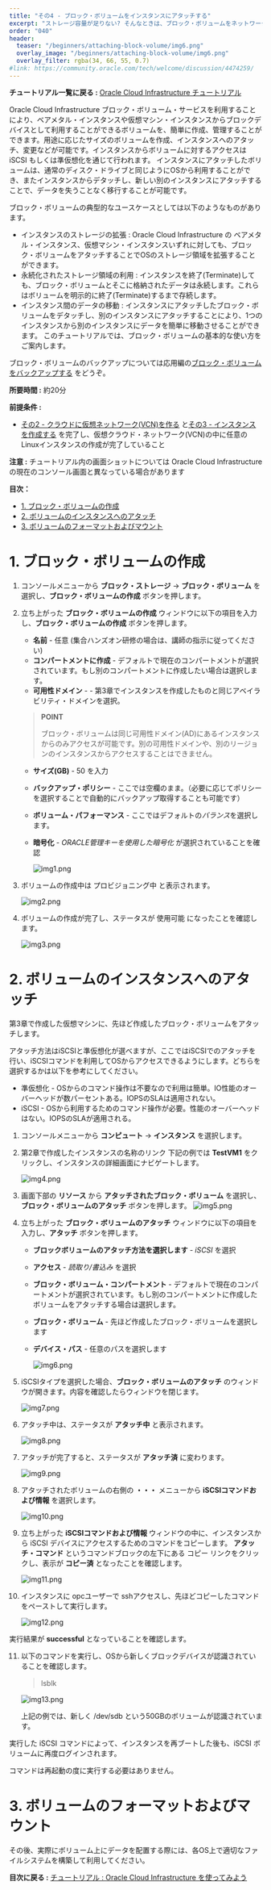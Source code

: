 ```yaml
---
title: "その4 - ブロック・ボリュームをインスタンスにアタッチする"
excerpt: "ストレージ容量が足りない? そんなときは、ブロック・ボリュームをネットワーク越しにインスタンスにアタッチできます。"
order: "040"
header:
  teaser: "/beginners/attaching-block-volume/img6.png"
  overlay_image: "/beginners/attaching-block-volume/img6.png"
  overlay_filter: rgba(34, 66, 55, 0.7)
#link: https://community.oracle.com/tech/welcome/discussion/4474259/
---
```




**チュートリアル一覧に戻る :** [Oracle Cloud Infrastructure チュートリアル](../..)

Oracle Cloud Infrastructure ブロック・ボリューム・サービスを利用することにより、ベアメタル・インスタンスや仮想マシン・インスタンスからブロックデバイスとして利用することができるボリュームを、簡単に作成、管理することができます。用途に応じたサイズのボリュームを作成、インスタンスへのアタッチ、変更などが可能です。インスタンスからボリュームに対するアクセスは iSCSI もしくは準仮想化を通じて行われます。
インスタンスにアタッチしたボリュームは、通常のディスク・ドライブと同じようにOSから利用することができ、またインスタンスからデタッチし、新しい別のインスタンスにアタッチすることで、データを失うことなく移行することが可能です。

ブロック・ボリュームの典型的なユースケースとしては以下のようなものがあります。

- インスタンスのストレージの拡張 : Oracle Cloud Infrastructure の ベアメタル・インスタンス、仮想マシン・インスタンスいずれに対しても、ブロック・ボリュームをアタッチすることでOSのストレージ領域を拡張することができます。
- 永続化されたストレージ領域の利用 : インスタンスを終了(Terminate)しても、ブロック・ボリュームとそこに格納されたデータは永続します。これらはボリュームを明示的に終了(Terminate)するまで存続します。
- インスタンス間のデータの移動 : インスタンスにアタッチしたブロック・ボリュームをデタッチし、別のインスタンスにアタッチすることにより、1つのインスタンスから別のインスタンスにデータを簡単に移動させることができます。
このチュートリアルでは、ブロック・ボリュームの基本的な使い方をご案内します。

ブロック・ボリュームのバックアップについては応用編の[ブロック・ボリュームをバックアップする](http://ocitutorials/intermediates/taking-block-volume-backups/) をどうぞ。

**所要時間 :** 約20分

**前提条件 :**

- [その2 - クラウドに仮想ネットワーク(VCN)を作る](../creating-vcn) と[その3 - インスタンスを作成する](../creating-compute-instance) を完了し、仮想クラウド・ネットワーク(VCN)の中に任意のLinuxインスタンスの作成が完了していること

**注意 :** チュートリアル内の画面ショットについては Oracle Cloud Infrastructure の現在のコンソール画面と異なっている場合があります

**目次：**

* [1. ブロック・ボリュームの作成](#anchor1)
* [2. ボリュームのインスタンスへのアタッチ](#anchor2)
* [3. ボリュームのフォーマットおよびマウント](#anchor3)


<a id="anchor1"></a>

# 1. ブロック・ボリュームの作成

1. コンソールメニューから **ブロック・ストレージ** → **ブロック・ボリューム** を選択し、**ブロック・ボリュームの作成** ボタンを押します。

2. 立ち上がった **ブロック・ボリュームの作成** ウィンドウに以下の項目を入力し、**ブロック・ボリュームの作成** ボタンを押します。
   - **名前** - 任意 (集合ハンズオン研修の場合は、講師の指示に従ってください)
   - **コンパートメントに作成** - デフォルトで現在のコンパートメントが選択されています。もし別のコンパートメントに作成したい場合は選択します。
   - **可用性ドメイン** - - 第3章でインスタンスを作成したものと同じアベイラビリティ・ドメインを選択。   
   
   > **POINT**
     >
     > ブロック・ボリュームは同じ可用性ドメイン(AD)にあるインスタンスからのみアクセスが可能です。別の可用性ドメインや、別のリージョンのインスタンスからアクセスすることはできません。

   - **サイズ(GB)** - 50 を入力
   - **バックアップ・ポリシー** - ここでは空欄のまま。（必要に応じてポリシーを選択することで自動的にバックアップ取得することも可能です）
   - **ボリューム・パフォーマンス** - ここではデフォルトの*バランス*を選択します。
   - **暗号化** - *ORACLE管理キーを使用した暗号化* が選択されていることを確認
  
     ![img1.png](img1.png)
  
3. ボリュームの作成中は プロビジョニング中 と表示されます。

     ![img2.png](img2.png)
 
4. ボリュームの作成が完了し、ステータスが 使用可能 になったことを確認します。
 
     ![img3.png](img3.png)
 


<a id="anchor2"></a>

# 2. ボリュームのインスタンスへのアタッチ

第3章で作成した仮想マシンに、先ほど作成したブロック・ボリュームをアタッチします。

アタッチ方法はiSCSIと準仮想化が選べますが、ここではiSCSIでのアタッチを行い、iSCSIコマンドを利用してOSからアクセスできるようにします。どちらを選択するかは以下を参考にしてください。

- 準仮想化 - OSからのコマンド操作は不要なので利用は簡単。IO性能のオーバーヘッドが数パーセントある。IOPSのSLAは適用されない。
- iSCSI - OSから利用するためのコマンド操作が必要。性能のオーバーヘッドはない。IOPSのSLAが適用される。
 
1. コンソールメニューから **コンピュート** → **インスタンス** を選択します。

2. 第2章で作成したインスタンスの名称のリンク 下記の例では **TestVM1** をクリックし、インスタンスの詳細画面にナビゲートします。
   
     ![img4.png](img4.png)

3. 画面下部の **リソース** から **アタッチされたブロック・ボリューム** を選択し、**ブロック・ボリュームのアタッチ** ボタンを押します。
     ![img5.png](img5.png)

4. 立ち上がった **ブロック・ボリュームのアタッチ** ウィンドウに以下の項目を入力し、**アタッチ** ボタンを押します。
   - **ブロックボリュームのアタッチ方法を選択します** - *iSCSI* を選択
   - **アクセス** - *読取り/書込み* を選択
   - **ブロック・ボリューム・コンパートメント**  - デフォルトで現在のコンパートメントが選択されています。もし別のコンパートメントに作成したボリュームをアタッチする場合は選択します。
   - **ブロック・ボリューム** - 先ほど作成したブロック・ボリュームを選択します
   - **デバイス・パス** - 任意のパスを選択します
   
     ![img6.png](img6.png)

5. iSCSIタイプを選択した場合、**ブロック・ボリュームのアタッチ** のウィンドウが開きます。内容を確認したらウィンドウを閉じます。
   
     ![img7.png](img7.png)

6. アタッチ中は、ステータスが **アタッチ中** と表示されます。

     ![img8.png](img8.png)

7. アタッチが完了すると、ステータスが **アタッチ済** に変わります。

     ![img9.png](img9.png)

8. アタッチされたボリュームの右側の **・・・** メニューから **iSCSIコマンドおよび情報** を選択します。
   
     ![img10.png](img10.png)

9. 立ち上がった **iSCSIコマンドおよび情報** ウィンドウの中に、インスタンスから iSCSI デバイスにアクセスするためのコマンドをコピーします。
   **アタッチ・コマンド** というコマンドブロックの左下にある コピー リンクをクリックし、表示が **コピー済** となったことを確認します。
   
     ![img11.png](img11.png)

10. インスタンスに opcユーザーで sshアクセスし、先ほどコピーしたコマンドをペーストして実行します。
   
     ![img12.png](img12.png)

   実行結果が **successful** となっていることを確認します。

11. 以下のコマンドを実行し、OSから新しくブロックデバイスが認識されていることを確認します。
   
     >
     > lsblk　　
     
     ![img13.png](img13.png)

    上記の例では、新しく /dev/sdb という50GBのボリュームが認識されています。

実行した iSCSI コマンドによって、インスタンスを再ブートした後も、iSCSI ボリュームに再度ログインされます。

コマンドは再起動の度に実行する必要はありません。



<a id="anchor3"></a>

# 3. ボリュームのフォーマットおよびマウント

その後、実際にボリューム上にデータを配置する際には、各OS上で適切なファイルシステムを構築して利用してください。



**目次に戻る :** [チュートリアル : Oracle Cloud Infrastructure を使ってみよう](https://oracle-japan.github.io/ocitutorials/)